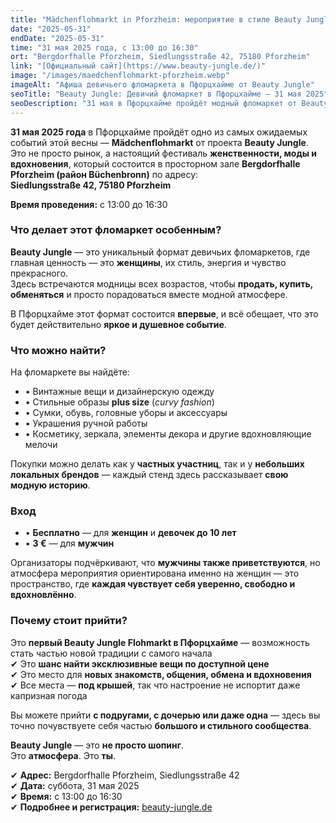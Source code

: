 ```yaml
---
title: "Mädchenflohmarkt in Pforzheim: мероприятие в стиле Beauty Jungle"
date: "2025-05-31"
endDate: "2025-05-31"
time: "31 мая 2025 года, с 13:00 до 16:30"
ort: "Bergdorfhalle Pforzheim, Siedlungsstraße 42, 75180 Pforzheim"
link: "[Официальный сайт](https://www.beauty-jungle.de/)"
image: "/images/maedchenflohmarkt-pforzheim.webp"
imageAlt: "Афиша девичьего фломаркета в Пфорцхайме от Beauty Jungle"
seoTitle: "Beauty Jungle: Девичий фломаркет в Пфорцхайме — 31 мая 2025"
seoDescription: "31 мая в Пфорцхайме пройдёт модный фломаркет от Beauty Jungle: винтаж, украшения, косметика, curvy fashion и стильная атмосфера. Вход для женщин — бесплатно!"
---
```


**31 мая 2025 года** в Пфорцхайме пройдёт одно из самых ожидаемых событий этой весны — **Mädchenflohmarkt** от проекта **Beauty Jungle**.  
Это не просто рынок, а настоящий фестиваль **женственности, моды и вдохновения**, который состоится в просторном зале **Bergdorfhalle Pforzheim (район Büchenbronn)** по адресу:  
**Siedlungsstraße 42, 75180 Pforzheim**

**Время проведения:** с 13:00 до 16:30

### Что делает этот фломаркет особенным?

**Beauty Jungle** — это уникальный формат девичьих фломаркетов, где главная ценность — это **женщины**, их стиль, энергия и чувство прекрасного.  
Здесь встречаются модницы всех возрастов, чтобы **продать, купить, обменяться** и просто порадоваться вместе модной атмосфере.

В Пфорцхайме этот формат состоится **впервые**, и всё обещает, что это будет действительно **яркое и душевное событие**.

### Что можно найти?

На фломаркете вы найдёте:

- • Винтажные вещи и дизайнерскую одежду  
- • Стильные образы **plus size** (*curvy fashion*)  
- • Сумки, обувь, головные уборы и аксессуары  
- • Украшения ручной работы  
- •  Косметику, зеркала, элементы декора и другие вдохновляющие мелочи  

Покупки можно делать как у **частных участниц**, так и у **небольших локальных брендов** — каждый стенд здесь рассказывает **свою модную историю**.

### Вход

- • **Бесплатно** — для **женщин** и **девочек до 10 лет**  
- • **3 €** — для **мужчин**

Организаторы подчёркивают, что **мужчины также приветствуются**, но атмосфера мероприятия ориентирована именно на женщин — это пространство, где **каждая чувствует себя уверенно, свободно и вдохновлённо**.

### Почему стоит прийти?

Это **первый Beauty Jungle Flohmarkt в Пфорцхайме** — возможность стать частью новой традиции с самого начала  
 ✔ Это **шанс найти эксклюзивные вещи по доступной цене**  
 ✔ Это место для **новых знакомств, общения, обмена и вдохновения**  
 ✔ Все места — **под крышей**, так что настроение не испортит даже капризная погода

Вы можете прийти **с подругами, с дочерью или даже одна** — здесь вы точно почувствуете себя частью **большого и стильного сообщества**.

**Beauty Jungle** — это **не просто шопинг**.  
Это **атмосфера**. Это **ты**.

 ✔ **Адрес:** Bergdorfhalle Pforzheim, Siedlungsstraße 42  
 ✔ **Дата:** суббота, 31 мая 2025  
 ✔ **Время:** с 13:00 до 16:30  
 ✔ **Подробнее и регистрация:** [beauty-jungle.de](https://www.beauty-jungle.de/)
